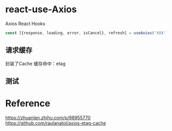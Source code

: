# react-use-Axios
Axios React Hooks

```javascript
const [{response, loading, error, isCancel}, refresh] = useAxios('XXX');
```

## 请求缓存
封装了Cache
缓存命中：etag

## 测试

# Reference
https://zhuanlan.zhihu.com/p/98955770
https://github.com/raulanatol/axios-etag-cache
